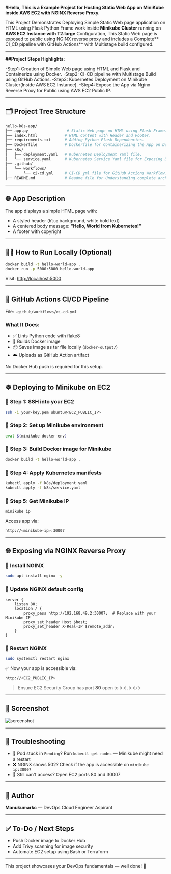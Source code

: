 **#Hello, This is a Example Project for Hosting Static Web App on MiniKube inside AWS EC2 with NGINX Reverse Proxy.**


This Project Demonstrates Deploying Simple Static Web page application on HTML using Flask Python Frame work inside **Minikube Cluster** running on **AWS EC2 Instance with T2.large** Configuration, This Static Web page is exposed to public using NGINX reverse proxy and includes a Complete** CI_CD pipeline with GitHub Actions** with Multistage build configured.


---
**##Project Steps Highlights:**

-Step1: Creation of Simple Web page using HTML and Flask and Containerize using Docker.
-Step2: CI-CD pipeline with Multistage Build using GitHub Actions.
-Step3: Kubernetes Deployment on Minikube Cluster(Inside AWS EC2 Instance).
-Step4: Expose the App via Nginx Reverse Proxy for Public using AWS EC2 Public IP.
 
---

## 🗂 Project Tree Structure

```bash
hello-k8s-app/
├── app.py                 # Static Web page on HTML using Flask Framework.
├── index.html            # HTML Content with Header and Footer. 
├── requirements.txt      # Adding Python Flask Dependencies.
├── Dockerfile            # Dockerfile for Containerizing the App on Docker.
├── k8s/
│   ├── deployment.yaml   # Kubernetes Deployment Yaml file.
│   └── service.yaml      # Kubernetes Service Yaml file for Exposing Deployment on NodePort.
├── .github/
│   └── workflows/
│       └── ci-cd.yml     # CI-CD yml file for GitHub Actions Workflow.
├── README.md             # Readme file for Understanding complete architecture of Deployment process.
```

---

## 🌐 App Description

The app displays a simple HTML page with:
- A styled header (`blue` background, white bold text)
- A centered body message: **"Hello, World from Kubernetes!"**
- A footer with copyright

---

## 🧑‍💻 How to Run Locally (Optional)

```bash
docker build -t hello-world-app .
docker run -p 5000:5000 hello-world-app
```
Visit: [http://localhost:5000](http://localhost:5000)

---

## 🔧 GitHub Actions CI/CD Pipeline

File: `.github/workflows/ci-cd.yml`

### What It Does:
- ✅ Lints Python code with flake8
- 🐳 Builds Docker image
- 📦 Saves image as tar file locally (`docker-output/`)
- ☁️ Uploads as GitHub Action artifact

No Docker Hub push is required for this setup.

---

## ☸️ Deploying to Minikube on EC2

### 📌 Step 1: SSH into your EC2
```bash
ssh -i your-key.pem ubuntu@<EC2_PUBLIC_IP>
```

### 📌 Step 2: Set up Minikube environment
```bash
eval $(minikube docker-env)
```

### 📌 Step 3: Build Docker image for Minikube
```bash
docker build -t hello-world-app .
```

### 📌 Step 4: Apply Kubernetes manifests
```bash
kubectl apply -f k8s/deployment.yaml
kubectl apply -f k8s/service.yaml
```

### 📌 Step 5: Get Minikube IP
```bash
minikube ip
```
Access app via:
```bash
http://<minikube-ip>:30007
```

---

## 🌐 Exposing via NGINX Reverse Proxy

### 📌 Install NGINX
```bash
sudo apt install nginx -y
```

### 📌 Update NGINX default config
```nginx
server {
    listen 80;
    location / {
        proxy_pass http://192.168.49.2:30007;  # Replace with your Minikube IP
        proxy_set_header Host $host;
        proxy_set_header X-Real-IP $remote_addr;
    }
}
```

### 📌 Restart NGINX
```bash
sudo systemctl restart nginx
```

✅ Now your app is accessible via:
```bash
http://<EC2_PUBLIC_IP>
```

> Ensure EC2 Security Group has port **80** open to `0.0.0.0/0`

---

## 📸 Screenshot
![screenshot](./screenshot.png)

---

## 🧪 Troubleshooting

- 🔁 Pod stuck in `Pending`? Run `kubectl get nodes` — Minikube might need a restart
- ❌ NGINX shows 502? Check if the app is accessible on `minikube ip:30007`
- 🔐 Still can't access? Open EC2 ports 80 and 30007

---

## 🙌 Author
**Manukumarkc** — DevOps Cloud Engineer Aspirant

---

## ✅ To-Do / Next Steps
- Push Docker image to Docker Hub
- Add Trivy scanning for image security
- Automate EC2 setup using Bash or Terraform

---

This project showcases your DevOps fundamentals — well done! 🚀

